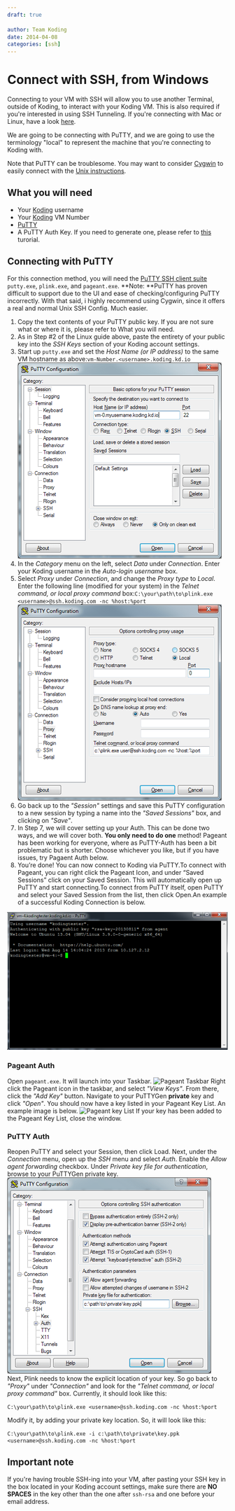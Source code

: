 ```yaml
---
draft: true

author: Team Koding
date: 2014-04-08
categories: [ssh]
---
```


# Connect with SSH, from Windows

Connecting to your VM with SSH will allow you to use another Terminal, outside 
of Koding, to interact with your Koding VM. This is also required if you're 
interested in using SSH Tunneling. If you're connecting with Mac or Linux, have 
a look [here][connect-unix].

We are going to be connecting with PuTTY, and we are going to use the 
terminology "local" to represent the machine that you're connecting to Koding 
with.

Note that PuTTY can be troublesome. You may want to consider [Cygwin][cygwin] 
to easily connect with the [Unix instructions][connect-unix].

## What you will need

- Your [Koding][koding] username
- Your [Koding][koding] VM Number
- [PuTTY][putty suite]
- A PuTTY Auth Key. If you need to generate one, please refer to 
  [this][puttygen tutorial] turorial.

## Connecting with PuTTY

For this connection method, you will need the [PuTTY SSH client suite][putty 
suite]
`putty.exe`, `plink.exe`, and `pageant.exe`. **Note: **PuTTY has proven 
difficult to support due to the UI and ease of checking/configuring PuTTY 
incorrectly. With that said, i highly recommend using Cygwin, since it offers a 
real and normal Unix SSH Config. Much easier. 

  1. Copy the text contents of your PuTTY public key. If you are not sure what or where it is, please refer to What you will need.
  2. As in Step #2 of the Linux guide above, paste the entirety of your public key into the _SSH Keys_ section of your Koding account settings.
  3. Start up `putty.exe` and set the _Host Name (or IP address)_ to the same VM hostname as above:`vm-Number.<username>.koding.kd.io`![PuTTY session](puttysession.png)
  4. In the _Category_ menu on the left, select _Data_ under _Connection_. Enter your Koding username in the _Auto-login username_ box.
  5. Select _Proxy_ under _Connection_, and change the _Proxy type_ to _Local_. Enter the following line (modified for your system) in the _Telnet command, or local proxy command_ box:`C:\your\path\to\plink.exe <username>@ssh.koding.com -nc %host:%port`![PuTTY proxy](puttyproxy.png)
  6. Go back up to the _"Session"_ settings and save this PuTTY configuration 
  to a new session by typing a name into the _"Saved Sessions"_ box, and 
clicking on _"Save"_.
  7. In Step 7, we will cover setting up your Auth. This can be done two ways, 
and we will cover both. **You only need to do one** method! Pageant has been 
working for everyone, where as PuTTY-Auth has been a bit problematic but is 
shorter. Choose whichever you like, but if you have issues, try Pagaent Auth 
below.
  8. You’re done! You can now connect to Koding via PuTTY.To connect with 
Pageant, you can right click the Pageant Icon, and under “Saved Sessions” click 
on your Saved Session. This will automatically open up PuTTY and start 
connecting.To connect from PuTTY itself, open PuTTY and select your Saved 
Session from the list, then click Open.An example of a successful Koding 
Connection is below.

  ![putty success](puttysuccess.png)

### Pageant Auth

Open `pageant.exe`. It will launch into your Taskbar. ![Pageant 
Taskbar](pageanttaskbar.png) Right click the Pageant icon in the taskbar, and 
select _"View Keys"_. From there, click the _"Add Key"_ button. Navigate to 
your PuTTYGen **private** key and click _"Open"_. You should now have a key 
listed in your Pageant Key List. An example image is below. ![Pageant key 
List](pageantkeylist.png) If your key has been added to the Pageant Key List, 
close the window. 

### PuTTY Auth

Reopen PuTTY and select your Session, then click Load. Next, under the 
_Connection_ menu, open up the _SSH_ menu and select _Auth_. Enable the _Allow 
agent forwarding_ checkbox. Under _Private key file for authentication_, browse 
to your PuTTYGen private key.
![PuTTY SSH auth](puttyauth.png)
Next, Plink needs to know the explicit location of your key. So go back to 
_"Proxy"_ under _"Connection"_ and look for the _"Telnet command, or local 
proxy command"_ box.  Currently, it should look like this:
```
C:\your\path\to\plink.exe <username>@ssh.koding.com -nc %host:%port
```
Modify it, by adding your private key location. So, it will look like this:
```
C:\your\path\to\plink.exe -i c:\path\to\private\key.ppk <username>@ssh.koding.com -nc %host:%port
```

## Important note

If you're having trouble SSH-ing into your VM, after pasting your SSH key in the box located in your Koding account settings, make sure there are **NO SPACES** in the key other than the one after `ssh-rsa` and one before your email address.


[koding]: https://koding.com
[putty suite]: http://www.chiark.greenend.org.uk/~sgtatham/putty/
[puttygen]: http://www.chiark.greenend.org.uk/~sgtatham/putty/download.html
[puttygen tutorial]: http://katsande.com/using-puttygen-to-generate-ssh-private-public-keys
[connect-unix]: /guides/ssh-into-your-vm
[cygwin]: https://www.cygwin.com/
